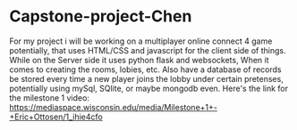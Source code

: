 # Capstone-project-Chen
For my project i will be working on a multiplayer online connect 4 game potentially, that uses HTML/CSS and javascript for the client side of things. While on the
Server side it uses python flask and websockets, When it comes to creating the rooms, lobies, etc. Also have a database of records be stored every time a new player joins the lobby under certain pretenses, potentially using mySql, SQlite, or maybe mongodb even.
Here's the link for the milestone 1 video:
https://mediaspace.wisconsin.edu/media/Milestone+1+-+Eric+Ottosen/1_ihie4cfo
